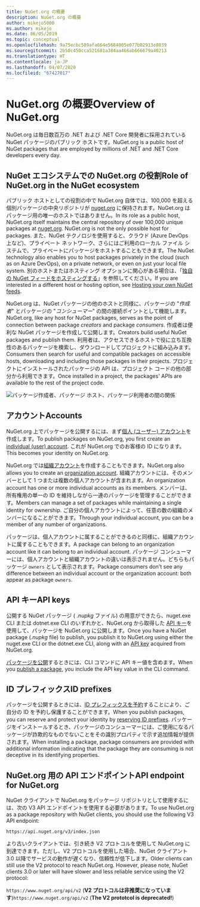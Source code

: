 ```yaml
---
title: NuGet.org の概要
description: NuGet.org の概要
author: mikejo5000
ms.author: mikejo
ms.date: 06/05/2019
ms.topic: conceptual
ms.openlocfilehash: 9a75ecbc589afa664e5684005e077b02913e8039
ms.sourcegitcommit: 2b50c450cca521681a384aa466ab666679a40213
ms.translationtype: HT
ms.contentlocale: ja-JP
ms.lasthandoff: 04/07/2020
ms.locfileid: "67427017"
---
```

# <a name="overview-of-nugetorg"></a><span data-ttu-id="94e17-103">NuGet.org の概要</span><span class="sxs-lookup"><span data-stu-id="94e17-103">Overview of NuGet.org</span></span>

<span data-ttu-id="94e17-104">NuGet.org は毎日数百万の .NET および .NET Core 開発者に採用されている NuGet パッケージのパブリック ホストです。</span><span class="sxs-lookup"><span data-stu-id="94e17-104">NuGet.org is a public host of NuGet packages that are employed by millions of .NET and .NET Core developers every day.</span></span>

## <a name="role-of-nugetorg-in-the-nuget-ecosystem"></a><span data-ttu-id="94e17-105">NuGet エコシステムでの NuGet.org の役割</span><span class="sxs-lookup"><span data-stu-id="94e17-105">Role of NuGet.org in the NuGet ecosystem</span></span>

<span data-ttu-id="94e17-106">パブリック ホストとしての役割の中で NuGet.org 自体では、100,000 を超える個別パッケージの中央リポジトリが [nuget.org](https://www.nuget.org) に保持されます。NuGet.org はパッケージ用の唯一のホストではありません。</span><span class="sxs-lookup"><span data-stu-id="94e17-106">In its role as a public host, NuGet.org itself maintains the central repository of over 100,000 unique packages at [nuget.org](https://www.nuget.org). NuGet.org is not the only possible host for packages.</span></span> <span data-ttu-id="94e17-107">また、NuGet テクノロジを使用すると、クラウド (Azure DevOps 上など)、プライベート ネットワーク、さらにはご利用のローカル ファイル システムで、プライベートにパッケージをホストすることもできます。</span><span class="sxs-lookup"><span data-stu-id="94e17-107">The NuGet technology also enables you to host packages privately in the cloud (such as on Azure DevOps), on a private network, or even on just your local file system.</span></span> <span data-ttu-id="94e17-108">別のホストまたはホスティング オプションに関心がある場合は、「[独自の NuGet フィードをホスティングする](../hosting-packages/overview.md)」を参照してください。</span><span class="sxs-lookup"><span data-stu-id="94e17-108">If you are interested in a different host or hosting option, see [Hosting your own NuGet feeds](../hosting-packages/overview.md).</span></span>

<span data-ttu-id="94e17-109">NuGet.org は、NuGet パッケージの他のホストと同様に、パッケージの "*作成者*" とパッケージの "*コンシューマー*" の間の接続ポイントとして機能します。</span><span class="sxs-lookup"><span data-stu-id="94e17-109">NuGet.org, like any host for NuGet packages, serves as the point of connection between package *creators* and package *consumers*.</span></span> <span data-ttu-id="94e17-110">作成者は便利な NuGet パッケージを作成して公開します。</span><span class="sxs-lookup"><span data-stu-id="94e17-110">Creators build useful NuGet packages and publish them.</span></span> <span data-ttu-id="94e17-111">利用者は、アクセスできるホストで役に立ち互換性のあるパッケージを検索し、ダウンロードしてプロジェクトに組み込みます。</span><span class="sxs-lookup"><span data-stu-id="94e17-111">Consumers then search for useful and compatible packages on accessible hosts, downloading and including those packages in their projects.</span></span> <span data-ttu-id="94e17-112">プロジェクトにインストールされたパッケージの API は、プロジェクト コードの他の部分から利用できます。</span><span class="sxs-lookup"><span data-stu-id="94e17-112">Once installed in a project, the packages' APIs are available to the rest of the project code.</span></span>

![パッケージ作成者、パッケージ ホスト、パッケージ利用者の間の関係](media/nuget-roles.png)

## <a name="accounts"></a><span data-ttu-id="94e17-114">アカウント</span><span class="sxs-lookup"><span data-stu-id="94e17-114">Accounts</span></span>

<span data-ttu-id="94e17-115">NuGet.org 上でパッケージを公開するには、まず[個人 (ユーザー) アカウント](individual-accounts.md)を作成します。</span><span class="sxs-lookup"><span data-stu-id="94e17-115">To publish packages on NuGet.org, you first create an [individual (user) account](individual-accounts.md).</span></span> <span data-ttu-id="94e17-116">これが NuGet.org でのお客様の ID になります。</span><span class="sxs-lookup"><span data-stu-id="94e17-116">This becomes your identity on NuGet.org.</span></span>

<span data-ttu-id="94e17-117">NuGet.org では[組織アカウント](organizations-on-nuget-org.md)を作成することもできます。</span><span class="sxs-lookup"><span data-stu-id="94e17-117">NuGet.org also allows you to create an [organization account](organizations-on-nuget-org.md).</span></span> <span data-ttu-id="94e17-118">組織アカウントには、そのメンバーとして 1 つまたは複数の個人アカウントが含まれます。</span><span class="sxs-lookup"><span data-stu-id="94e17-118">An organization account has one or more individual accounts as its members.</span></span> <span data-ttu-id="94e17-119">メンバーは、所有権用の単一の ID を維持しながら一連のパッケージを管理することができます。</span><span class="sxs-lookup"><span data-stu-id="94e17-119">Members can manage a set of packages while maintaining a single identity for ownership.</span></span> <span data-ttu-id="94e17-120">ご自分の個人アカウントによって、任意の数の組織のメンバーになることができます。</span><span class="sxs-lookup"><span data-stu-id="94e17-120">Through your individual account, you can be a member of any number of organizations.</span></span>

<span data-ttu-id="94e17-121">パッケージは、個人アカウントに属することができるのと同様に、組織アカウントに属することもできます。</span><span class="sxs-lookup"><span data-stu-id="94e17-121">A package can belong to an organization account like it can belong to an individual account.</span></span> <span data-ttu-id="94e17-122">パッケージ コンシューマーには、個人アカウントと組織アカウントの違いは表示されません。どちらもパッケージ `owners` として表示されます。</span><span class="sxs-lookup"><span data-stu-id="94e17-122">Package consumers don't see any difference between an individual account or the organization account: both appear as package `owners`.</span></span>

## <a name="api-keys"></a><span data-ttu-id="94e17-123">API キー</span><span class="sxs-lookup"><span data-stu-id="94e17-123">API keys</span></span>

<span data-ttu-id="94e17-124">公開する NuGet パッケージ ( *.nupkg* ファイル) の用意ができたら、nuget.exe CLI または dotnet.exe CLI のいずれかと、NuGet.org から取得した [API キー](scoped-api-keys.md)を使用して、パッケージを NuGet.org に公開します。</span><span class="sxs-lookup"><span data-stu-id="94e17-124">Once you have a NuGet package (*.nupkg* file) to publish, you publish it to NuGet.org using either the nuget.exe CLI or the dotnet.exe CLI, along with an [API key](scoped-api-keys.md) acquired from NuGet.org.</span></span>

<span data-ttu-id="94e17-125">[パッケージを公開](../create-packages/creating-a-package.md)するときには、CLI コマンドに API キー値を含めます。</span><span class="sxs-lookup"><span data-stu-id="94e17-125">When you [publish a package](../create-packages/creating-a-package.md), you include the API key value in the CLI command.</span></span>

## <a name="id-prefixes"></a><span data-ttu-id="94e17-126">ID プレフィックス</span><span class="sxs-lookup"><span data-stu-id="94e17-126">ID prefixes</span></span>

<span data-ttu-id="94e17-127">パッケージを公開するときには、[ID プレフィックスを予約](id-prefix-reservation.md)することにより、ご自分の ID を予約し保護することができます。</span><span class="sxs-lookup"><span data-stu-id="94e17-127">When you publish packages, you can reserve and protect your identity by [reserving ID prefixes](id-prefix-reservation.md).</span></span> <span data-ttu-id="94e17-128">パッケージをインストールするとき、パッケージのコンシューマーには、ご使用になるパッケージが詐欺的なものでないことをその識別プロパティで示す追加情報が提供されます。</span><span class="sxs-lookup"><span data-stu-id="94e17-128">When installing a package, package consumers are provided with additional information indicating that the package they are consuming is not deceptive in its identifying properties.</span></span>

## <a name="api-endpoint-for-nugetorg"></a><span data-ttu-id="94e17-129">NuGet.org 用の API エンドポイント</span><span class="sxs-lookup"><span data-stu-id="94e17-129">API endpoint for NuGet.org</span></span>

<span data-ttu-id="94e17-130">NuGet クライアントで NuGet.org をパッケージ リポジトリとして使用するには、次の V3 API エンドポイントを使用する必要があります。</span><span class="sxs-lookup"><span data-stu-id="94e17-130">To use NuGet.org as a package repository with NuGet clients, you should use the following V3 API endpoint:</span></span> 

`https://api.nuget.org/v3/index.json`

<span data-ttu-id="94e17-131">より古いクライアントでは、引き続き V2 プロトコルを使用して NuGet.org に到達できます。ただし、V2 プロトコルを使用した場合、NuGet クライアント 3.0 以降でサービスの動作が遅くなり、信頼性が低下します。</span><span class="sxs-lookup"><span data-stu-id="94e17-131">Older clients can still use the V2 protocol to reach NuGet.org. However, please note, NuGet clients 3.0 or later will have slower and less reliable service using the V2 protocol:</span></span>

<span data-ttu-id="94e17-132">`https://www.nuget.org/api/v2` (**V2 プロトコルは非推奨になっています**)</span><span class="sxs-lookup"><span data-stu-id="94e17-132">`https://www.nuget.org/api/v2` (**The V2 prototcol is deprecated!**)</span></span>
